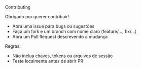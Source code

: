 Contributing

Obrigado por querer contribuir!

- Abra uma issue para bugs ou sugestões
- Faça um fork e um branch com nome claro (feature/..., fix/...)
- Abra um Pull Request descrevendo a mudança

Regras:
- Não inclua chaves, tokens ou arquivos de sessão
- Teste localmente antes de abrir PR
